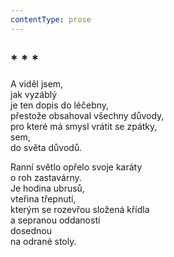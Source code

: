 ```yaml
---
contentType: prose
---
```


## \* \* \*

A viděl jsem,  
jak vyzáblý  
je ten dopis do léčebny,  
přestože obsahoval všechny důvody,  
pro které má smysl vrátit se zpátky,  
sem,  
do světa důvodů.

Ranní světlo opřelo svoje karáty  
o roh zastavárny.  
Je hodina ubrusů,  
vteřina třepnutí,  
kterým se rozevřou složená křídla  
a sepranou oddaností  
dosednou  
na odrané stoly.
